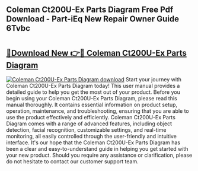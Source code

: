 ## Coleman Ct200U-Ex Parts Diagram Free Pdf Download - Part-iEq New Repair Owner Guide 6Tvbc

# <h2><a href="http://dfjzkkf.blite.top/?on=Coleman+Ct200U-Ex+Parts+Diagram">🔗Download New 👉🔴 Coleman Ct200U-Ex Parts Diagram</a></h2>

[![Coleman Ct200U-Ex Parts Diagram download](https://i.imgur.com/lujVjoI.png)](http://dfjzkkf.blite.top/?on=Coleman+Ct200U-Ex+Parts+Diagram)
Start your journey with Coleman Ct200U-Ex Parts Diagram today! This user manual provides a detailed guide to help you get the most out of your product. Before you begin using your Coleman Ct200U-Ex Parts Diagram, please read this manual thoroughly. It contains essential information on product setup, operation, maintenance, and troubleshooting, ensuring that you are able to use the product effectively and efficiently. Coleman Ct200U-Ex Parts Diagram comes with a range of advanced features, including object detection, facial recognition, customizable settings, and real-time monitoring, all easily controlled through the user-friendly and intuitive interface. It's our hope that the Coleman Ct200U-Ex Parts Diagram has been a clear and easy-to-understand guide in helping you get started with your new product. Should you require any assistance or clarification, please do not hesitate to contact our customer support team.
